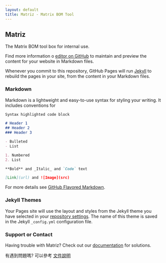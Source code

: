 ```yaml
---
layout: default
title: Matriz - Matrix BOM Tool
---
```

## Matriz
The Matrix BOM tool box for internal use.

Find more information o [editor on GitHub](https://github.com/AngeloEyez/Matriz-MatrixBOMTool/edit/master/README.md) to maintain and preview the content for your website in Markdown files.

Whenever you commit to this repository, GitHub Pages will run [Jekyll](https://jekyllrb.com/) to rebuild the pages in your site, from the content in your Markdown files.

### Markdown

Markdown is a lightweight and easy-to-use syntax for styling your writing. It includes conventions for

```markdown
Syntax highlighted code block

# Header 1
## Header 2
### Header 3

- Bulleted
- List

1. Numbered
2. List

**Bold** and _Italic_ and `Code` text

[Link](url) and ![Image](src)
```

For more details see [GitHub Flavored Markdown](https://guides.github.com/features/mastering-markdown/).

### Jekyll Themes

Your Pages site will use the layout and styles from the Jekyll theme you have selected in your [repository settings](https://github.com/AngeloEyez/Matriz-MatrixBOMTool/settings). The name of this theme is saved in the Jekyll `_config.yml` configuration file.

### Support or Contact

Having trouble with Matriz? Check out our [documentation](https://github.com/AngeloEyez/Matriz-MatrixBOMTool/wiki) for solutions.

有遇到問題嗎? 可以參考 [文件說明](https://github.com/AngeloEyez/Matriz-MatrixBOMTool/wiki)
